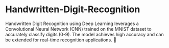# Handwritten-Digit-Recognition
Handwritten Digit Recognition using Deep Learning leverages a Convolutional Neural Network (CNN) trained on the MNIST dataset to accurately classify digits (0-9). The model achieves high accuracy and can be extended for real-time recognition applications. 🚀
